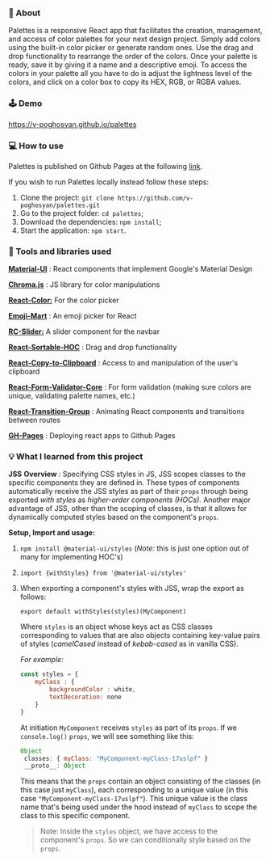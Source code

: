 ### 📄 About

Palettes is a responsive React app that facilitates the creation, management, and access of color palettes for your next design project. Simply add colors using the built-in color picker or generate random ones. Use the drag and drop functionality to rearrange the order of the colors. Once your palette is ready, save it by giving it a name and a descriptive emoji. To access the colors in your palette all you have to do is adjust the lightness level of the colors, and click on a color box to copy its HEX, RGB, or RGBA values.

### 🕹️ Demo

https://v-poghosyan.github.io/palettes

### 💻 How to use

Palettes is published on Github Pages at the following [link](https://v-poghosyan.github.io/palettes/). 

If you wish to run Palettes locally instead follow these steps:
1. Clone the project: `git clone https://github.com/v-poghosyan/palettes.git`
2. Go to the project folder: `cd palettes`;
3. Download the dependencies: `npm install`;
4. Start the application: `npm start`.

### 🔧 Tools and libraries used

[**Material-UI**](https://material-ui.com/) : React components that implement Google's Material Design


[**Chroma.js**](https://github.com/gka/chroma.js) : JS library for color manipulations


[**React-Color:**](https://casesandberg.github.io/react-color/) For the color picker

[**Emoji-Mart**](https://github.com/missive/emoji-mart) : An emoji picker for React

[**RC-Slider:**](https://github.com/react-component/slider/) A slider component for the navbar

[**React-Sortable-HOC**](https://github.com/clauderic/react-sortable-hoc) : Drag and drop functionality

[**React-Copy-to-Clipboard**](https://www.npmjs.com/package/react-copy-to-clipboard) : Access to and manipulation of the user's clipboard


[**React-Form-Validator-Core**](https://www.npmjs.com/package/react-form-validator-core) : For form validation (making sure colors are unique, validating palette names, etc.)

[**React-Transition-Group**](https://www.npmjs.com/package/react-transition-group) : Animating React components and transitions between routes

[**GH-Pages**](https://www.npmjs.com/package/gh-pages) : Deploying react apps to Github Pages

### 💡 What I learned from this project

**JSS** 
**Overview** : Specifying CSS styles in JS, JSS scopes classes to the specific components they are defined in. These types of components automatically receive the JSS styles as part of their `props` through being exported *with styles* as *higher-order components (HOCs).* Another major advantage of JSS, other than the scoping of classes, is that it allows for dynamically computed styles based on the component's `props`. 

**Setup, Import and usage:**

1. `npm install @material-ui/styles` (*Note:* this is just one option out of many for implementing HOC's)

2. `import {withStyles} from '@material-ui/styles'`

3. When exporting a component's styles with JSS, wrap the export as follows: 

   `export default withStyles(styles)(MyComponent)`

   Where `styles` is an object whose keys act as CSS classes corresponding to values that are also objects containing key-value pairs of styles (*camelCased* instead of *kebab-cased* as in vanilla CSS).

   *For example:*

   ```jsx
   const styles = {
       myClass : {
           backgroundColor : white,
           textDecoration: none
       }
   }
   ```

   At initiation `MyComponent` receives `styles` as part of its `props`.
   If we `console.log()` `props`, we will see something like this:

   ```jsx
   Object
   	classes: { myClass: "MyComponent-myClass-17uslpf" }
   	__proto__: Object
   ```

   This means that the `props` contain an object consisting of the classes (in this case just `myClass`), each corresponding to a unique value (in this case `"MyComponent-myClass-17uslpf"`). This unique value is the class name that's being used under the hood instead of `myClass` to scope the class to this specific component.

   > Note: Inside the `styles` object, we have access to the component's `props`. So we can conditionally style based on the `props`.
